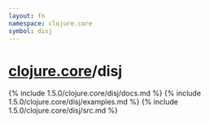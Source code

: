 ```yaml
---
layout: fn
namespace: clojure.core
symbol: disj
---
```


# [clojure.core](../)/disj

{% include 1.5.0/clojure.core/disj/docs.md %}
{% include 1.5.0/clojure.core/disj/examples.md %}
{% include 1.5.0/clojure.core/disj/src.md %}

